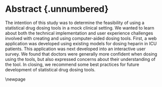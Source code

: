 # Abstract {.unnumbered}

<!-- This is the abstract -->

The intention of this study was to determine the feasibility of using a statistical drug dosing tools in a mock clinical setting. We wanted to learn about both the technical implementation and user experience challenges involved with creating and using computer-aided dosing tools. First, a web application was developed using existing models for dosing heparin in ICU patients. This application was next developed into an interactive user survey. We found that doctors were generally more confident when dosing using the tools, but also expressed concerns about their understanding of the tool. In closing, we recommend some best practices for future development of statistical drug dosing tools.

\newpage




